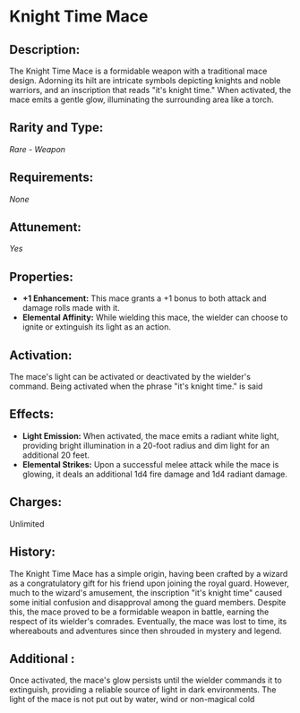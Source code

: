 # Knight Time Mace

## Description:
The Knight Time Mace is a formidable weapon with a traditional mace design. Adorning its hilt are intricate symbols depicting knights and noble warriors, and an inscription that reads "it's knight time." When activated, the mace emits a gentle glow, illuminating the surrounding area like a torch.

## Rarity and Type:
*Rare - Weapon*

## Requirements:
*None*

## Attunement:
*Yes*

## Properties:
- **+1 Enhancement:** This mace grants a +1 bonus to both attack and damage rolls made with it.
- **Elemental Affinity:** While wielding this mace, the wielder can choose to ignite or extinguish its light as an action.

## Activation:
The mace's light can be activated or deactivated by the wielder's command. Being activated when the phrase "it's knight time." is said

## Effects:
- **Light Emission:** When activated, the mace emits a radiant white light, providing bright illumination in a 20-foot radius and dim light for an additional 20 feet.
- **Elemental Strikes:** Upon a successful melee attack while the mace is glowing, it deals an additional 1d4 fire damage and 1d4 radiant damage.

## Charges:
Unlimited

## History:
The Knight Time Mace has a simple origin, having been crafted by a wizard as a congratulatory gift for his friend upon joining the royal guard. However, much to the wizard's amusement, the inscription "it's knight time" caused some initial confusion and disapproval among the guard members. Despite this, the mace proved to be a formidable weapon in battle, earning the respect of its wielder's comrades. Eventually, the mace was lost to time, its whereabouts and adventures since then shrouded in mystery and legend.

## Additional :
Once activated, the mace's glow persists until the wielder commands it to extinguish, providing a reliable source of light in dark environments. 
The light of the mace is not put out by water, wind or non-magical cold
